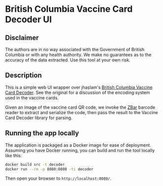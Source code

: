 # British Columbia Vaccine Card Decoder UI

## Disclaimer
The authors are in no way associated with the Government of British Columbia or with any health authority.
We make no guarantees as to the accuracy of the data extracted. Use this tool at
your own risk.

## Description
This is a simple web UI wrapper over jhaslam's [British Columbia Vaccine Card Decoder](https://github.com/jhaslam/bc_vaccine_card_decoder). See the original
for a discussion of the encoding system used in the vaccine cards.

Given an image of the vaccine card QR code, we invoke the [ZBar](http://zbar.sourceforge.net/) barcode reader to extract and serialize the code, then pass the result to the Vaccine Card Decoder library for parsing.

## Running the app locally

The application is packaged as a Docker image for ease of deployment. Assuming you have Docker running, you can build and run the tool locally like this:

```bash
docker build src -t decoder
docker run --rm -p 8080:8080 -ti decoder
```

Then open your browser to `http://localhost:8080/`.
